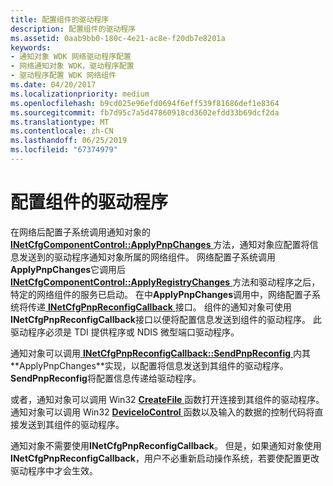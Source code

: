 ```yaml
---
title: 配置组件的驱动程序
description: 配置组件的驱动程序
ms.assetid: 0aab9bb0-180c-4e21-ac8e-f20db7e8201a
keywords:
- 通知对象 WDK 网络驱动程序配置
- 网络通知对象 WDK，驱动程序配置
- 驱动程序配置 WDK 网络组件
ms.date: 04/20/2017
ms.localizationpriority: medium
ms.openlocfilehash: b9cd025e96efd0694f6eff539f81686def1e8364
ms.sourcegitcommit: fb7d95c7a5d47860918cd3602efdd33b69dcf2da
ms.translationtype: MT
ms.contentlocale: zh-CN
ms.lasthandoff: 06/25/2019
ms.locfileid: "67374979"
---
```

# <a name="configuring-the-components-driver"></a>配置组件的驱动程序





在网络后配置子系统调用通知对象的[ **INetCfgComponentControl::ApplyPnpChanges** ](https://docs.microsoft.com/previous-versions/windows/hardware/network/ff547726(v=vs.85))方法，通知对象应配置将信息发送到的驱动程序通知对象所属的网络组件。 网络配置子系统调用**ApplyPnpChanges**它调用后[ **INetCfgComponentControl::ApplyRegistryChanges** ](https://docs.microsoft.com/previous-versions/windows/hardware/network/ff547727(v=vs.85))方法和驱动程序之后，特定的网络组件的服务已启动。 在中**ApplyPnpChanges**调用中，网络配置子系统将传递[ **INetCfgPnpReconfigCallback** ](https://docs.microsoft.com/previous-versions/windows/hardware/network/ff547935(v=vs.85))接口。 组件的通知对象可使用**INetCfgPnpReconfigCallback**接口以便将配置信息发送到组件的驱动程序。 此驱动程序必须是 TDI 提供程序或 NDIS 微型端口驱动程序。

通知对象可以调用[ **INetCfgPnpReconfigCallback::SendPnpReconfig** ](https://docs.microsoft.com/previous-versions/windows/hardware/network/ff547943(v=vs.85))内其**ApplyPnpChanges**实现，以配置将信息发送到其组件的驱动程序。 **SendPnpReconfig**将配置信息传递给驱动程序。

或者，通知对象可以调用 Win32 [ **CreateFile** ](https://docs.microsoft.com/windows/desktop/api/fileapi/nf-fileapi-createfilea)函数打开连接到其组件的驱动程序。 通知对象可以调用 Win32 [ **DeviceIoControl** ](https://docs.microsoft.com/windows/desktop/api/ioapiset/nf-ioapiset-deviceiocontrol)函数以及输入的数据的控制代码将直接发送到其组件的驱动程序。

通知对象不需要使用**INetCfgPnpReconfigCallback**。 但是，如果通知对象使用**INetCfgPnpReconfigCallback**，用户不必重新启动操作系统，若要使配置更改驱动程序中才会生效。

 

 






